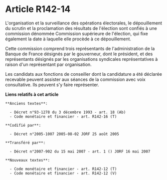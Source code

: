 # Article R142-14

L'organisation et la surveillance des opérations électorales, le dépouillement du scrutin et la proclamation des résultats de
l'élection sont confiés à une commission dénommée Commission supérieure de l'élection, qui fixe également la date à laquelle
elle procède à ce dépouillement.

Cette commission comprend trois représentants de l'administration de la Banque de France désignés par le gouverneur, dont le
président, et des représentants désignés par les organisations syndicales représentatives à raison d'un représentant par
organisation.

Les candidats aux fonctions de conseiller dont la candidature a été déclarée recevable peuvent assister aux séances de la
commission avec voix consultative. Ils peuvent s'y faire représenter.

**Liens relatifs à cet article**

	**Anciens textes**:

	  - Décret n°93-1278 du 3 décembre 1993 - art. 18 (Ab)
	  - Code monétaire et financier - art. R142-16 (T)

	**Codifié par**:

	  - Décret n°2005-1007 2005-08-02 JORF 25 août 2005

	**Transféré par**:

	  - Décret n°2007-902 du 15 mai 2007 - art. 1 () JORF 16 mai 2007

	**Nouveaux textes**:

	  - Code monétaire et financier - art. R142-12 (T)
	  - Code monétaire et financier - art. R142-12 (V)

